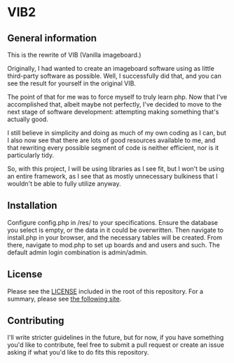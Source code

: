 # VIB2

## General information
This is the rewrite of VIB (Vanilla imageboard.)

Originally, I had wanted to create an imageboard software using as little third-party software as possible. Well, I successfully did that, and you can see the result for yourself in the original VIB. 

The point of that for me was to force myself to truly learn php. Now that I've accomplished that, albeit maybe not perfectly, I've decided to move to the next stage of software development: attempting making something that's actually good.

I still believe in simplicity and doing as much of my own coding as I can, but I also now see that there are lots of good resources available to me, and that rewriting every possible segment of code is neither efficient, nor is it particularly tidy.

So, with this project, I will be using libraries as I see fit, but I won't be using an entire framework, as I see that as mostly unnecessary bulkiness that I wouldn't be able to fully utilize anyway.

## Installation
Configure config.php in /res/ to your specifications. Ensure the database you select is empty, or the data in it could be overwritten. Then navigate to install.php in your browser, and the necessary tables will be created. From there, navigate to mod.php to set up boards and and users and such. The default admin login combination is admin/admin.

## License 
Please see the [LICENSE](https://github.com/4tran/VIB2/blob/master/LICENSE) included in the root of this repository. For a summary, please see [the following site](http://choosealicense.com/licenses/agpl-3.0/).

## Contributing
I'll write stricter guidelines in the future, but for now, if you have something you'd like to contribute, feel free to submit a pull request or create an issue asking if what you'd like to do fits this repository.
